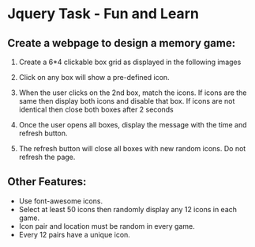 # Jquery Task - Fun and Learn

## Create a webpage to design a memory game:
1. Create a 6*4 clickable box grid as displayed in the following images

2. Click on any box will show a pre-defined icon.

3. When the user clicks on the 2nd box, match the icons. If icons are the same
then display both icons and disable that box. If icons are not identical then
close both boxes after 2 seconds

4. Once the user opens all boxes, display the message with the time and refresh
button.

5. The refresh button will close all boxes with new random icons. Do not refresh
the page.

## Other Features:
- Use font-awesome icons.
- Select at least 50 icons then randomly display any 12 icons in each game.
- Icon pair and location must be random in every game.
- Every 12 pairs have a unique icon.

#

